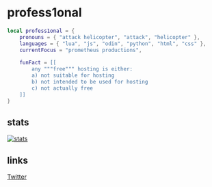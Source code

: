 # profess1onal
```lua
local profess1onal = {
    pronouns = { "attack helicopter", "attack", "helicopter" },
    languages = { "lua", "js", "odin", "python", "html", "css" },
    currentFocus = "prometheus productions",
    
    funFact = [[
        any """free""" hosting is either:
        a) not suitable for hosting
        b) not intended to be used for hosting
        c) not actually free
    ]]
}
```

## stats
[![stats](https://github-readme-stats.vercel.app/api?username=profess1onal&theme=dark)](https://github.com/anuraghazra/github-readme-stats)

## links
[Twitter](https://twitter.com/profess1onal0)
